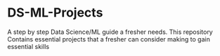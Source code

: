 # DS-ML-Projects
A step by step Data Science/ML guide a fresher needs. This repository Contains essential projects that a fresher can consider making to gain essential skills
